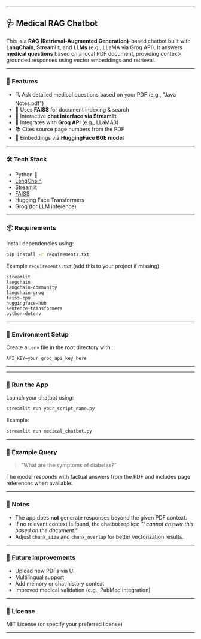 
---

## 🩺 Medical RAG Chatbot

This is a **RAG (Retrieval-Augmented Generation)**-based chatbot built with **LangChain**, **Streamlit**, and **LLMs** (e.g., LLaMA via Groq API). It answers **medical questions** based on a local PDF document, providing context-grounded responses using vector embeddings and retrieval.

---

### 📂 Features

* 🔍 Ask detailed medical questions based on your PDF (e.g., "Java Notes.pdf")
* 🧠 Uses **FAISS** for document indexing & search
* 💬 Interactive **chat interface via Streamlit**
* 🔗 Integrates with **Groq API** (e.g., LLaMA3)
* 📚 Cites source page numbers from the PDF
* 🧠 Embeddings via **HuggingFace BGE model**

---

### 🛠️ Tech Stack

* Python 🐍
* [LangChain](https://www.langchain.com/)
* [Streamlit](https://streamlit.io/)
* [FAISS](https://github.com/facebookresearch/faiss)
* Hugging Face Transformers
* Groq (for LLM inference)

---

### 📦 Requirements

Install dependencies using:

```bash
pip install -r requirements.txt
```

Example `requirements.txt` (add this to your project if missing):

```
streamlit
langchain
langchain-community
langchain-groq
faiss-cpu
huggingface-hub
sentence-transformers
python-dotenv
```

---

### 🔐 Environment Setup

Create a `.env` file in the root directory with:

```env
API_KEY=your_groq_api_key_here
```

---

---

### 🚀 Run the App

Launch your chatbot using:

```bash
streamlit run your_script_name.py
```

Example:

```bash
streamlit run medical_chatbot.py
```

---

### 💬 Example Query

> "What are the symptoms of diabetes?"

The model responds with factual answers from the PDF and includes page references when available.

---

### 📌 Notes

* The app does **not** generate responses beyond the given PDF context.
* If no relevant context is found, the chatbot replies:
  *"I cannot answer this based on the document."*
* Adjust `chunk_size` and `chunk_overlap` for better vectorization results.

---

### 🧪 Future Improvements

* Upload new PDFs via UI
* Multilingual support
* Add memory or chat history context
* Improved medical validation (e.g., PubMed integration)

---

### 📜 License

MIT License (or specify your preferred license)

---


